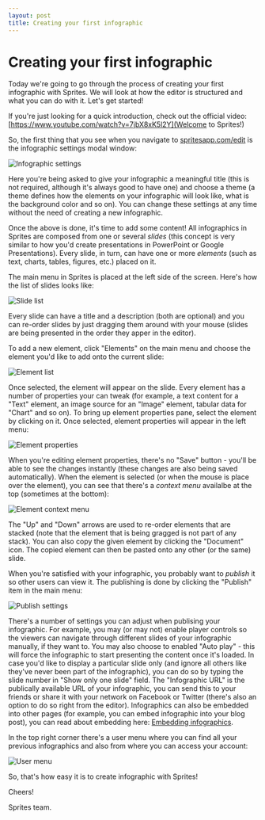```yaml
---
layout: post
title: Creating your first infographic
---
```


# Creating your first infographic

Today we're going to go through the process of creating your first infographic with Sprites. We will look at how the editor is structured and what you can do with it. Let's get started!

If you're just looking for a quick introduction, check out the official video: [https://www.youtube.com/watch?v=7jbX8xK5l2Y](Welcome to Sprites!)

So, the first thing that you see when you navigate to [spritesapp.com/edit](https://spritesapp.com/edit) is the infographic settings modal window:

![Infographic settings](/assets/img/posts/tutorial-infographic-settings.png "Infographic settings")

Here you're being asked to give your infographic a meaningful title (this is not required, although it's always good to have one) and choose a theme (a theme defines how the elements on your infographic will look like, what is the background color and so on). You can change these settings at any time without the need of creating a new infographic.

Once the above is done, it's time to add some content! All infographics in Sprites are composed from one or several _slides_ (this concept is very similar to how you'd create presentations in PowerPoint or Google Presentations). Every slide, in turn, can have one or more _elements_ (such as text, charts, tables, figures, etc.) placed on it.

The main menu in Sprites is placed at the left side of the screen. Here's how the list of slides looks like:

![Slide list](/assets/img/posts/tutorial-slide-list.png "Slide list")

Every slide can have a title and a description (both are optional) and you can re-order slides by just dragging them around with your mouse (slides are being presented in the order they apper in the editor).

To add a new element, click "Elements" on the main menu and choose the element you'd like to add onto the current slide:

![Element list](/assets/img/posts/tutorial-element-list.png "Element list")

Once selected, the element will appear on the slide. Every element has a number of properties your can tweak (for example, a text content for a "Text" element, an image source for an "Image" element, tabular data for "Chart" and so on). To bring up element properties pane, select the element by clicking on it. Once selected, element properties will appear in the left menu:

![Element properties](/assets/img/posts/tutorial-element-properties.png "Element properties")

When you're editing element properties, there's no "Save" button - you'll be able to see the changes instantly (these changes are also being saved automatically). When the element is selected (or when the mouse is place over the element), you can see that there's a _context menu_ availalbe at the top (sometimes at the bottom):

![Element context menu](/assets/img/posts/tutorial-element-on-canvas.png "Element context menu")

The "Up" and "Down" arrows are used to re-order elements that are stacked (note that the element that is being gragged is not part of any stack). You can also copy the given element by clicking the "Document" icon. The copied element can then be pasted onto any other (or the same) slide.

When you're satisfied with your infographic, you probably want to _publish_ it so other users can view it. The publishing is done by clicking the "Publish" item in the main menu:

![Publish settings](/assets/img/posts/tutorial-publish-settings.png "Publish settings")

There's a number of settings you can adjust when publising your infographic. For example, you may (or may not) enable player controls so the viewers can navigate through different slides of your infographic manually, if they want to. You may also choose to enabled "Auto play" - this will force the infographic to start presenting the content once it's loaded. In case you'd like to display a particular slide only (and ignore all others like they've never been part of the infographic), you can do so by typing the slide number in "Show only one slide" field. The "Infographic URL" is the publically available URL of your infographic, you can send this to your friends or share it with your network on Facebook or Twitter (there's also an option to do so right from the editor). Infographics can also be embedded into other pages (for example, you can embed infographic into your blog post), you can read about embedding here: [Embedding infographics](https://github.com/spritesapp/sprites-sdk/wiki/Embedding-infographics).

In the top right corner there's a user menu where you can find all your previous infographics and also from where you can access your account:

![User menu](/assets/img/posts/tutorial-user-menu.png "User menu")

So, that's how easy it is to create infographic with Sprites!

Cheers!

Sprites team.
